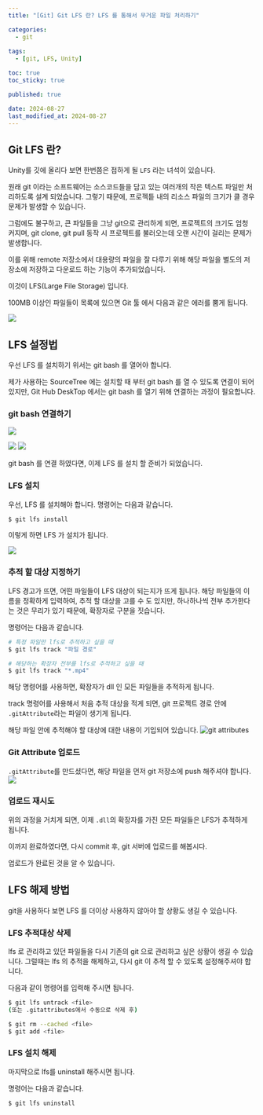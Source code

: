 ```yaml
---
title: "[Git] Git LFS 란? LFS 를 통해서 무거운 파일 처리하기"

categories:
  - git
  
tags:
  - [git, LFS, Unity]

toc: true
toc_sticky: true

published: true

date: 2024-08-27
last_modified_at: 2024-08-27
---
```


## Git LFS 란?

Unity를 깃에 올리다 보면 한번쯤은 접하게 될 `LFS` 라는 녀석이 있습니다.

원래 git 이라는 소프트웨어는 소스코드들을 담고 있는 여러개의 작은 텍스트 파일만 처리하도록 설계 되었습니다. 그렇기 때문에, 프로젝틑 내의 리소스 파일의 크기가 클 경우 문제가 발생할 수 있습니다.

그럼에도 불구하고, 큰 파일들을 그냥 git으로 관리하게 되면, 프로젝트의 크기도 엄청 커지며, git clone, git pull 동작 시 프로젝트를 불러오는데 오랜 시간이 걸리는 문제가 발생합니다.

이를 위해 remote 저장소에서 대용량의 파일을 잘 다루기 위해 해당 파일을 별도의 저장소에 저장하고 다운로드 하는 기능이 추가되었습니다.

이것이 LFS(Large File Storage) 입니다.

100MB 이상인 파일들이 목록에 있으면 Git 툴 에서 다음과 같은 에러를 뿜게 됩니다.

![](/images/Pasted%20image%2020240828124601.png)

## LFS 설정법

우선 LFS 를 설치하기 위서는 git bash 를 열어야 합니다.

제가 사용하는 SourceTree 에는 설치할 때 부터 git bash 를 열 수 있도록 연결이 되어 있지만, Git Hub DeskTop 에서는 git bash 를 열기 위해 연결하는 과정이 필요합니다.

### git bash 연결하기

![](/images/Pasted%20image%2020240828213611.png)

![](/images/Pasted%20image%2020240828213638.png)
![](/images/Pasted%20image%2020240828213705.png)


git bash 를 연결 하였다면, 이제 LFS 를 설치 할 준비가 되었습니다.



### LFS 설치

우선, LFS 를 설치해야 합니다. 명령어는 다음과 같습니다.

```bash
$ git lfs install
```

이렇게 하면 LFS 가 설치가 됩니다.

![](/images/Pasted%20image%2020240828155011.png)

### 추적 할 대상 지정하기

LFS 경고가 뜨면, 어떤 파일들이 LFS 대상이 되는지가 뜨게 됩니다. 해당 파일들의 이름을 정확하게 입력하여, 추적 할 대상을 고를 수 도 있지만, 하나하나씩 전부 추가한다는 것은 무리가 있기 때문에, 확장자로 구분을 짓습니다.

명령어는 다음과 같습니다.
```bash
# 특정 파일만 lfs로 추적하고 싶을 때
$ git lfs track "파일 경로"

# 해당하는 확장자 전부를 lfs로 추적하고 싶을 때
$ git lfs track "*.mp4"
```

해당 명령어를 사용하면, 확장자가 dll 인 모든 파일들을 추적하게 됩니다.

track 명령어를 사용해서 처음 추적 대상을 적게 되면, git 프로젝트 경로 안에 `.gitAttribute`라는 파일이 생기게 됩니다.

해당 파일 안에 추적해야 할 대상에 대한 내용이 기입되어 있습니다.
![git attributes](/images/Pasted%20image%2020240828155531.png)

### Git Attribute 업로드
`.gitAttribute`를 만드셨다면, 해당 파일을 먼저 git 저장소에 push 해주셔야 합니다. 
![](/images/Pasted%20image%2020240828155504.png)

### 업로드 재시도

위의 과정을 거치게 되면, 이제 `.dll`의 확장자를 가진 모든 파일들은 LFS가 추적하게 됩니다. 

이까지 완료하였다면, 다시 commit 후, git 서버에 업로드를 해봅시다.

업로드가 완료된 것을 알 수 있습니다.

## LFS 해제 방법

git을 사용하다 보면 LFS 를 더이상 사용하지 않아야 할 상황도 생길 수 있습니다.
### LFS 추적대상 삭제
lfs 로 관리하고 있던 파일들을 다시 기존의 git 으로 관리하고 싶은 상황이 생길 수 있습니다. 그럴때는 lfs 의 추적을 해제하고, 다시 git 이 추적 할 수 있도록 설정해주셔야 합니다.

다음과 같이 명령어를 입력해 주시면 됩니다.

```bash
$ git lfs untrack <file>
(또는 .gitattributes에서 수동으로 삭제 후)

$ git rm --cached <file>
$ git add <file>
```


### LFS 설치 해제

마지막으로 lfs를 uninstall 해주시면 됩니다.

명령어는 다음과 같습니다.

```bash
$ git lfs uninstall
```
